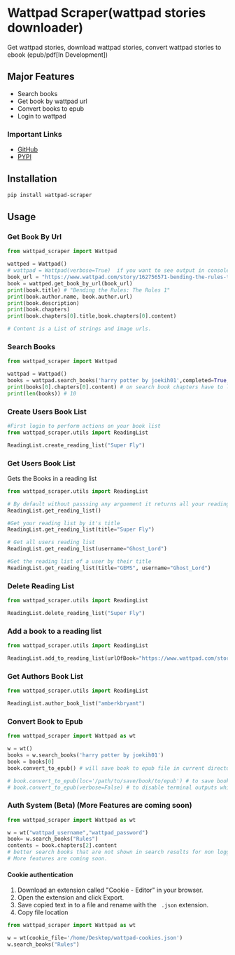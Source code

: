 # Wattpad Scraper(wattpad stories downloader)
Get wattpad stories, download wattpad stories, convert wattpad stories to ebook (epub/pdf[In Development])

## Major Features
- Search books 
- Get book by wattpad url
- Convert books to epub
- Login to wattpad

### Important Links
- [GitHub](https://github.com/shhossain/wattpad-scraper)
- [PYPI](https://pypi.org/project/wattpad-scraper/)

## Installation

```bash
pip install wattpad-scraper
```

## Usage

### Get Book By Url
```python
from wattpad_scraper import Wattpad

wattped = Wattpad()
# wattpad = Wattpad(verbose=True)  if you want to see output in console
book_url = "https://www.wattpad.com/story/162756571-bending-the-rules-the-rules-1"
book = wattped.get_book_by_url(book_url)
print(book.title) # "Bending the Rules: The Rules 1"
print(book.author.name, book.author.url) 
print(book.description)
print(book.chapters)
print(book.chapters[0].title,book.chapters[0].content)

# Content is a List of strings and image urls.

```

### Search Books
```python
from wattpad_scraper import Wattpad

wattpad = Wattpad()
books = wattpad.search_books('harry potter by joekih01',completed=True,mature=True,free=True,paid=True,limit=10) 
print(books[0].chapters[0].content) # on search book chapters have to load first so it may take a while
print(len(books)) # 10
```

### Create Users Book List
```python
#First login to perform actions on your book list
from wattpad_scraper.utils import ReadingList

ReadingList.create_reading_list("Super Fly")
```

### Get Users Book List
Gets the Books in a reading list
```python
from wattpad_scraper.utils import ReadingList

# By default without passsing any arguement it returns all your reading lists 
ReadingList.get_reading_list()

#Get your reading list by it's title
ReadingList.get_reading_list(title="Super Fly")

# Get all users reading list
ReadingList.get_reading_list(username="Ghost_Lord")

#Get the reading list of a user by their title
ReadingList.get_reading_list(title="GEMS", username="Ghost_Lord")
```


### Delete Reading List
```python
from wattpad_scraper.utils import ReadingList

ReadingList.delete_reading_list("Super Fly")
```


### Add a book to a reading list
```python
from wattpad_scraper.utils import ReadingList

ReadingList.add_to_reading_list(urlOfBook="https://www.wattpad.com/story/116064909-around-the-world-in-80-days-completed", titleOfReadingList="Hype")
```

### Get Authors Book List
```python
from wattpad_scraper.utils import ReadingList

ReadingList.author_book_list("amberkbryant")

```


### Convert Book to Epub
```python
from wattpad_scraper import Wattpad as wt

w = wt()
books = w.search_books('harry potter by joekih01')
book = books[0]
book.convert_to_epub() # will save book to epub file in current directory

# book.convert_to_epub(loc='/path/to/save/book/to/epub') # to save book to specific location
# book.convert_to_epub(verbose=False) # to disable terminal outputs while converting

```

### Auth System (Beta) (More Features are coming soon)
```python
from wattpad_scraper import Wattpad as wt

w = wt("wattpad_username","wattpad_password")
book= w.search_books("Rules") 
contents = book.chapters[2].content
# better search books that are not shown in search results for non logged users.
# More features are coming soon.
```

#### Cookie authentication
1. Download an extension called "Cookie - Editor" in your browser.
2. Open the extension and click Export.
3. Save copied text in to a file and rename with the `` .json`` extension.
4. Copy file location
```python
from wattpad_scraper import Wattpad as wt

w = wt(cookie_file='/home/Desktop/wattpad-cookies.json')
w.search_books("Rules")
```

